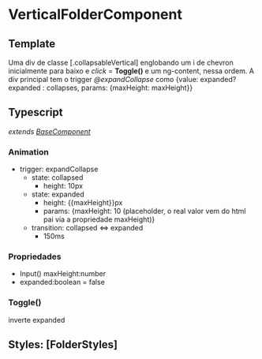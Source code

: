 # VerticalFolderComponent
## Template
Uma div de classe [.collapsableVertical] englobando um i de chevron inicialmente para baixo e *click* = **Toggle()** e um ng-content, nessa ordem. A div principal tem o trigger *@expandCollapse* como {value: expanded? expanded : collapses, params: {maxHeight: maxHeight}}
## Typescript
*extends [BaseComponent](/Docs/src/app/components/BaseComponent.md)*
### Animation
- trigger: expandCollapse
    - state: collapsed
        - height: 10px 
    - state: expanded
        - height: {{maxHeight}}px
        - params: {maxHeight: 10 (placeholder, o real valor vem do html pai via a propriedade maxHeight)}
    - transition: collapsed <=> expanded
        - 150ms
### Propriedades
- Input() maxHeight:number
- expanded:boolean = false
### Toggle()
inverte expanded
## Styles: [FolderStyles]